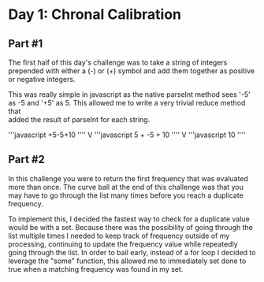# Day 1: Chronal Calibration

## Part #1 

The first half of this day's challenge was to take a string of integers
prepended with either a (-) or (+) symbol and add them together as 
positive or negative integers. 

This was really simple in javascript as the native parseInt
method sees '-5' as -5 and '+5' as 5. This allowed me to write a very trivial reduce method that  
added the result of parseInt for each string.

'''javascript
+5-5+10
''''
V
'''javascript
5 + -5 + 10
''''
V
'''javascript
10
''''

## Part #2

In this challenge you were to return the first frequency that was evaluated more than once.
The curve ball at the end of this challenge was that you may have to go through the list 
many times before you reach a duplicate frequency.

To implement this, I decided the fastest way to check for a duplicate value would be with a set.
Because there was the possibility of going through the list multiple times I needed to keep track
of frequency outside of my processing, continuing to update the frequency value while repeatedly 
going through the list. In order to bail early, instead of a for loop I decided to leverage the 
"some" function, this allowed me to immediately set done to true when a matching frequency was 
found in my set.


